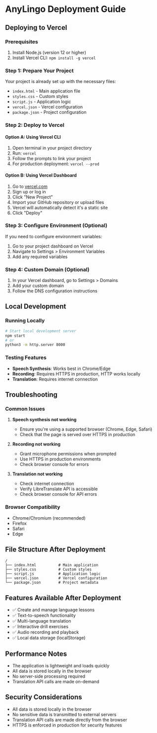 # AnyLingo Deployment Guide

## Deploying to Vercel

### Prerequisites
1. Install Node.js (version 12 or higher)
2. Install Vercel CLI: `npm install -g vercel`

### Step 1: Prepare Your Project
Your project is already set up with the necessary files:
- `index.html` - Main application file
- `styles.css` - Custom styles
- `script.js` - Application logic
- `vercel.json` - Vercel configuration
- `package.json` - Project configuration

### Step 2: Deploy to Vercel

#### Option A: Using Vercel CLI
1. Open terminal in your project directory
2. Run: `vercel`
3. Follow the prompts to link your project
4. For production deployment: `vercel --prod`

#### Option B: Using Vercel Dashboard
1. Go to [vercel.com](https://vercel.com)
2. Sign up or log in
3. Click "New Project"
4. Import your GitHub repository or upload files
5. Vercel will automatically detect it's a static site
6. Click "Deploy"

### Step 3: Configure Environment (Optional)
If you need to configure environment variables:
1. Go to your project dashboard on Vercel
2. Navigate to Settings > Environment Variables
3. Add any required variables

### Step 4: Custom Domain (Optional)
1. In your Vercel dashboard, go to Settings > Domains
2. Add your custom domain
3. Follow the DNS configuration instructions

## Local Development

### Running Locally
```bash
# Start local development server
npm start
# or
python3 -m http.server 8000
```

### Testing Features
- **Speech Synthesis**: Works best in Chrome/Edge
- **Recording**: Requires HTTPS in production, HTTP works locally
- **Translation**: Requires internet connection

## Troubleshooting

### Common Issues

1. **Speech synthesis not working**
   - Ensure you're using a supported browser (Chrome, Edge, Safari)
   - Check that the page is served over HTTPS in production

2. **Recording not working**
   - Grant microphone permissions when prompted
   - Use HTTPS in production environments
   - Check browser console for errors

3. **Translation not working**
   - Check internet connection
   - Verify LibreTranslate API is accessible
   - Check browser console for API errors

### Browser Compatibility
- Chrome/Chromium (recommended)
- Firefox
- Safari
- Edge

## File Structure After Deployment
```
/
├── index.html          # Main application
├── styles.css          # Custom styles
├── script.js           # Application logic
├── vercel.json         # Vercel configuration
└── package.json        # Project metadata
```

## Features Available After Deployment
- ✅ Create and manage language lessons
- ✅ Text-to-speech functionality
- ✅ Multi-language translation
- ✅ Interactive drill exercises
- ✅ Audio recording and playback
- ✅ Local data storage (localStorage)

## Performance Notes
- The application is lightweight and loads quickly
- All data is stored locally in the browser
- No server-side processing required
- Translation API calls are made on-demand

## Security Considerations
- All data is stored locally in the browser
- No sensitive data is transmitted to external servers
- Translation API calls are made directly from the browser
- HTTPS is enforced in production for security features 